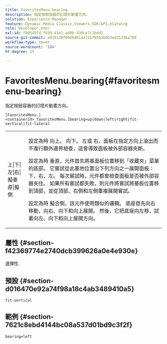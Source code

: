 ```yaml
---
title: FavoritesMenu.bearing
description: 指定按鈕容器的幻燈片動畫方向。
solution: Experience Manager
feature: Dynamic Media Classic,Viewers,SDK/API,eCatalog
role: Developer,User
exl-id: f08545fd-f039-41a1-ad0b-430ce7c1bdd1
source-git-commit: a919130f0940d81a221b79563b6b3e41533ba788
workflow-type: tm+mt
source-wordcount: '184'
ht-degree: 1%

---
```


# FavoritesMenu.bearing{#favoritesmenu-bearing}

指定按鈕容器的幻燈片動畫方向。

`[FavoritesMenu.|<containerId>_favoritesMenu.]bearing=up|down|left|right|fit-vertical|fit-lateral`

<table id="table_2B109D2F91E64B5382B31921C3780FA5"> 
 <tbody> 
  <tr> 
   <td colname="col1"> <p><span class="codeph"> 上|下|左|右|擬垂直|擬側</span> </p> </td> 
   <td colname="col2"> <p> 設定為時 <span class="codeph"> 向上</span>。 <span class="codeph"> 向下</span>。 <span class="codeph"> 左</span>或 <span class="codeph"> 右</span>，面板在指定方向上滾出而不進行額外邊界檢查，這會導致面板被外部容器夾斷。 </p> <p>設定為時 <span class="codeph"> 垂直</span>，元件首先將基面板位置移到「收藏夾」菜單的底部。 它嘗試從此基地位置沿下列方向之一展開面板：下，右，左。 每次嘗試時，元件都會檢查面板是否被外部容器夾住。 如果所有嘗試都失敗，則元件將嘗試將基板位置移到頂部，並從頂部、右側和左側重複展開嘗試。 </p> <p>設定為時 <span class="codeph"> 擬合側</span>，該元件使用類似的邏輯。 底座首先向右移動，向右、向下和向上展開。 然後，它把底座向左移，試著向左、向下和向上展開方向。 </p> </td> 
  </tr> 
 </tbody> 
</table>

## 屬性 {#section-f42369774e2740dcb399626a0e4e930e}

選擇性.

## 預設 {#section-d016470e92a74f98a18c4ab3489410a5}

`fit-vertical`

## 範例 {#section-7621c8ebd4144bc08a537d01bd9c3f2f}

`bearing=left`
